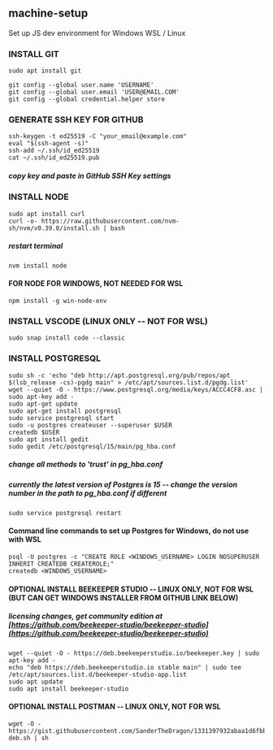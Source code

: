 ## machine-setup
Set up JS dev environment for Windows WSL / Linux

### INSTALL GIT
```
sudo apt install git
```
```
git config --global user.name 'USERNAME'
git config --global user.email 'USER@EMAIL.COM'
git config --global credential.helper store
```

### GENERATE SSH KEY FOR GITHUB
```
ssh-keygen -t ed25519 -C "your_email@example.com"
eval "$(ssh-agent -s)"
ssh-add ~/.ssh/id_ed25519
cat ~/.ssh/id_ed25519.pub
```
##### copy key and paste in GitHub SSH Key settings


### INSTALL NODE
```
sudo apt install curl
curl -o- https://raw.githubusercontent.com/nvm-sh/nvm/v0.39.0/install.sh | bash
```
##### restart terminal
```
nvm install node
```

#### FOR NODE FOR WINDOWS, NOT NEEDED FOR WSL
```
npm install -g win-node-env
```
### INSTALL VSCODE (LINUX ONLY -- NOT FOR WSL)
```
sudo snap install code --classic
```

### INSTALL POSTGRESQL
```
sudo sh -c 'echo "deb http://apt.postgresql.org/pub/repos/apt $(lsb_release -cs)-pgdg main" > /etc/apt/sources.list.d/pgdg.list'
wget --quiet -O - https://www.postgresql.org/media/keys/ACCC4CF8.asc | sudo apt-key add -
sudo apt-get update
sudo apt-get install postgresql
sudo service postgresql start
sudo -u postgres createuser --superuser $USER
createdb $USER
sudo apt install gedit
sudo gedit /etc/postgresql/15/main/pg_hba.conf
```

##### change all methods to 'trust' in pg_hba.conf
##### currently the latest version of Postgres is 15 -- change the version number in the path to pg_hba.conf if different
```
sudo service postgresql restart
```
#### Command line commands to set up Postgres for Windows, do not use with WSL
```
psql -U postgres -c "CREATE ROLE <WINDOWS_USERNAME> LOGIN NOSUPERUSER INHERIT CREATEDB CREATEROLE;"
createdb <WINDOWS_USERNAME>
```

#### OPTIONAL INSTALL BEEKEEPER STUDIO -- LINUX ONLY, NOT FOR WSL (BUT CAN GET WINDOWS INSTALLER FROM GITHUB LINK BELOW)
##### licensing changes, get community edition at [https://github.com/beekeeper-studio/beekeeper-studio](https://github.com/beekeeper-studio/beekeeper-studio)
```
wget --quiet -O - https://deb.beekeeperstudio.io/beekeeper.key | sudo apt-key add -
echo "deb https://deb.beekeeperstudio.io stable main" | sudo tee /etc/apt/sources.list.d/beekeeper-studio-app.list
sudo apt update
sudo apt install beekeeper-studio
```
#### OPTIONAL INSTALL POSTMAN -- LINUX ONLY, NOT FOR WSL
```
wget -O - https://gist.githubusercontent.com/SanderTheDragon/1331397932abaa1d6fbbf63baed5f043/raw/postman-deb.sh | sh
```
